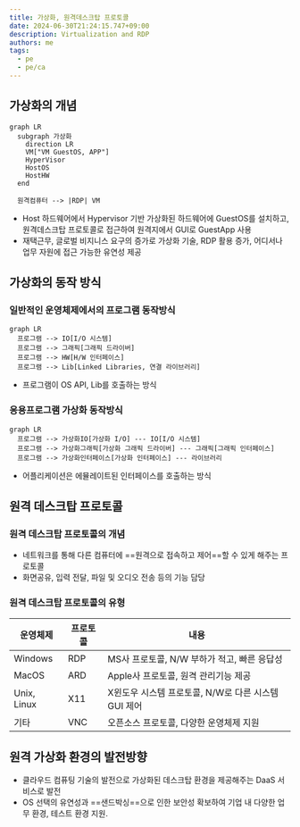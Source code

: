 ```yaml
---
title: 가상화, 원격데스크탑 프로토콜
date: 2024-06-30T21:24:15.747+09:00
description: Virtualization and RDP
authors: me
tags: 
  - pe
  - pe/ca
---
```


## 가상화의 개념

```mermaid
graph LR
  subgraph 가상화
    direction LR
    VM["VM GuestOS, APP"]
    HyperVisor
    HostOS
    HostHW
  end

  원격컴퓨터 --> |RDP| VM
```

- Host 하드웨어에서 Hypervisor 기반 가상화된 하드웨어에 GuestOS를 설치하고, 원격데스크탑 프로토콜로 접근하여 원격지에서 GUI로 GuestApp 사용
- 재택근무, 글로벌 비지니스 요구의 증가로 가상화 기술, RDP 활용 증가, 어디서나 업무 자원에 접근 가능한 유연성 제공

## 가상화의 동작 방식

### 일반적인 운영체제에서의 프로그램 동작방식

```mermaid
graph LR
  프로그램 --> IO[I/O 시스템]
  프로그램 --> 그래픽[그래픽 드라이버]
  프로그램 --> HW[H/W 인터페이스]
  프로그램 --> Lib[Linked Libraries, 연결 라이브러리]
```

- 프로그램이 OS API, Lib를 호출하는 방식

### 응용프로그램 가상화 동작방식

```mermaid
graph LR
  프로그램 --> 가상화IO[가상화 I/O] --- IO[I/O 시스템]
  프로그램 --> 가상화그래픽[가상화 그래픽 드라이버] --- 그래픽[그래픽 인터페이스]
  프로그램 --> 가상화인터페이스[가상화 인터페이스] --- 라이브러리
```

- 어플리케이션은 에뮬레이트된 인터페이스를 호출하는 방식

## 원격 데스크탑 프로토콜

### 원격 데스크탑 프로토콜의 개념

- 네트워크를 통해 다른 컴퓨터에 ==원격으로 접속하고 제어==할 수 있게 해주는 프로토콜
- 화면공유, 입력 전달, 파일 및 오디오 전송 등의 기능 담당

### 원격 데스크탑 프로토콜의 유형

| 운영체제 | 프로토콜 | 내용 |
| --- | --- | --- |
| Windows | RDP | MS사 프로토콜, N/W 부하가 적고, 빠른 응답성 |
| MacOS | ARD | Apple사 프로토콜, 원격 관리기능 제공 |
| Unix, Linux | X11 | X윈도우 시스템 프로토콜, N/W로 다른 시스템 GUI 제어 |
| 기타 | VNC | 오픈소스 프로토콜, 다양한 운영체제 지원 |

## 원격 가상화 환경의 발전방향

- 클라우드 컴퓨팅 기술의 발전으로 가상화된 데스크탑 환경을 제공해주는 DaaS 서비스로 발전
- OS 선택의 유연성과 ==샌드박싱==으로 인한 보안성 확보하여 기업 내 다양한 업무 환경, 테스트 환경 지원.
